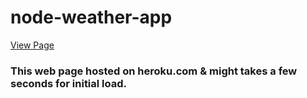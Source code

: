 # node-weather-app

[View Page](https://minm333-node-weather-app.herokuapp.com/)
### This web page hosted on heroku.com & might takes a few seconds for initial load. 
